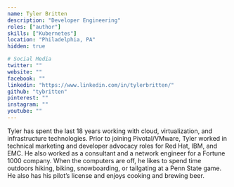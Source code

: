 ```yaml
---
name: Tyler Britten
description: "Developer Engineering"
roles: ["author"]
skills: ["Kubernetes"]
location: "Philadelphia, PA"
hidden: true

# Social Media 
twitter: ""
website: ""
facebook: ""
linkedin: "https://www.linkedin.com/in/tylerbritten/"
github: "tybritten"
pinterest: ""
instagram: ""
youtube: ""
---
```


Tyler has spent the last 18 years working with cloud, virtualization, and infrastructure technologies. Prior to joining Pivotal/VMware, Tyler worked in technical marketing and developer advocacy roles for Red Hat, IBM, and EMC. He also worked as a consultant and a network engineer for a Fortune 1000 company. When the computers are off, he likes to spend time outdoors hiking, biking, snowboarding, or tailgating at a Penn State game. He also has his pilot’s license and enjoys cooking and brewing beer.

<!--more-->
